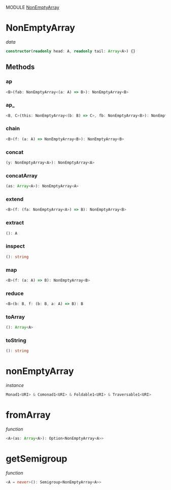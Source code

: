 MODULE [NonEmptyArray](https://github.com/gcanti/fp-ts/blob/master/src/NonEmptyArray.ts)
# NonEmptyArray
*data*
```ts
constructor(readonly head: A, readonly tail: Array<A>) {}
```
## Methods

### ap
```ts
<B>(fab: NonEmptyArray<(a: A) => B>): NonEmptyArray<B> 
```
### ap_
```ts
<B, C>(this: NonEmptyArray<(b: B) => C>, fb: NonEmptyArray<B>): NonEmptyArray<C> 
```
### chain
```ts
<B>(f: (a: A) => NonEmptyArray<B>): NonEmptyArray<B> 
```
### concat
```ts
(y: NonEmptyArray<A>): NonEmptyArray<A> 
```
### concatArray
```ts
(as: Array<A>): NonEmptyArray<A> 
```
### extend
```ts
<B>(f: (fa: NonEmptyArray<A>) => B): NonEmptyArray<B> 
```
### extract
```ts
(): A 
```
### inspect
```ts
(): string 
```
### map
```ts
<B>(f: (a: A) => B): NonEmptyArray<B> 
```
### reduce
```ts
<B>(b: B, f: (b: B, a: A) => B): B 
```
### toArray
```ts
(): Array<A> 
```
### toString
```ts
(): string 
```
# nonEmptyArray
*instance*
```ts
Monad1<URI> & Comonad1<URI> & Foldable1<URI> & Traversable1<URI>
```
# fromArray
*function*
```ts
<A>(as: Array<A>): Option<NonEmptyArray<A>>
```

# getSemigroup
*function*
```ts
<A = never>(): Semigroup<NonEmptyArray<A>>
```